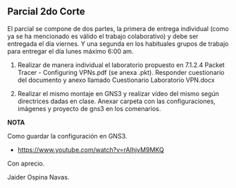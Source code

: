 ## Parcial 2do Corte

El parcial se compone de dos partes, la primera de entrega individual (como ya se ha mencionado es válido el trabajo colaborativo) y debe ser entregada el día viernes. Y una segunda en los habituales grupos de trabajo para entregar el día lunes máximo 6:00 am.

1. Realizar de manera individual el laboratorio propuesto en 7.1.2.4 Packet Tracer - Configuring VPNs.pdf (se anexa .pkt). Responder cuestionario del documento y anexo llamado Cuestionario Laboratorio VPN.docx

2. Realizar el mismo montaje en GNS3 y realizar vídeo del mismo según directrices dadas en clase.
Anexar carpeta con las configuraciones, imágenes y proyecto de gns3 en los comenarios.

**NOTA**

Como guardar la configuración en GNS3.

 - https://www.youtube.com/watch?v=rAIhjyM9MKQ

 Con aprecio.

 Jaider Ospina Navas.